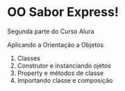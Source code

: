 # OO Sabor Express!

Segunda parte do Curso Alura

Aplicando a Orientação a Objetos

01. Classes
02. Construtor e instanciando ojetos
03. Property e métodos de classe
04. Importando classe e composição
